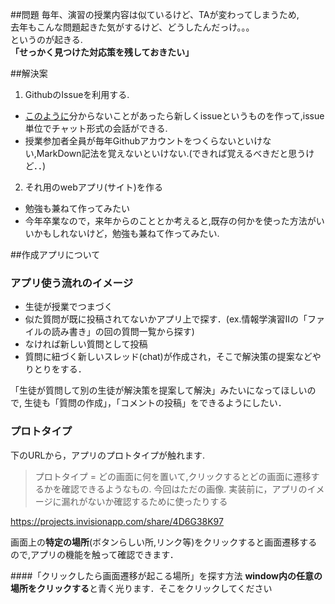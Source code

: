 ##問題
毎年、演習の授業内容は似ているけど、TAが変わってしまうため,  
去年もこんな問題起きた気がするけど、どうしたんだっけ。。。  
というのが起きる.  
**「せっかく見つけた対応策を残しておきたい」**

##解決案
1. GithubのIssueを利用する.
  - [このように](https://github.com/ReactiveX/RxJava/issues/3687)分からないことがあったら新しくissueというものを作って,issue単位でチャット形式の会話ができる.
  - 授業参加者全員が毎年Githubアカウントをつくらないといけない,MarkDown記法を覚えないといけない.(できれば覚えるべきだと思うけど．．)
2. それ用のwebアプリ(サイト)を作る
  - 勉強も兼ねて作ってみたい
  - 今年卒業なので，来年からのこととか考えると,既存の何かを使った方法がいいかもしれないけど，勉強も兼ねて作ってみたい.

##作成アプリについて

### アプリ使う流れのイメージ
- 生徒が授業でつまづく
- 似た質問が既に投稿されてないかアプリ上で探す．(ex.情報学演習Ⅱの「ファイルの読み書き」の回の質問一覧から探す)
- なければ新しい質問として投稿
- 質問に紐づく新しいスレッド(chat)が作成され，そこで解決策の提案などやりとりをする．

「生徒が質問して別の生徒が解決策を提案して解決」みたいになってほしいので,
生徒も「質問の作成」，「コメントの投稿」をできるようにしたい．

### プロトタイプ
下のURLから，アプリのプロトタイプが触れます.  
 >プロトタイプ = どの画面に何を置いて,クリックするとどの画面に遷移するかを確認できるようなもの.  今回はただの画像.
実装前に，アプリのイメージに漏れがないか確認するために使ったりする

https://projects.invisionapp.com/share/4D6G38K97

画面上の**特定の場所**(ボタンらしい所,リンク等)をクリックすると画面遷移するので,アプリの機能を触って確認できます．

####「クリックしたら画面遷移が起こる場所」を探す方法
**window内の任意の場所をクリックする**と青く光ります．そこをクリックしてください
